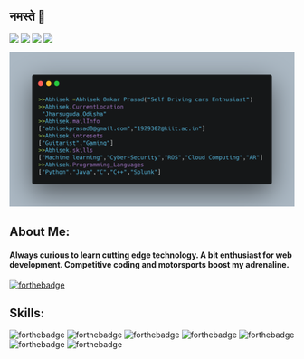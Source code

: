 ## नमस्ते 🙏
[![](https://img.shields.io/badge/LinkedIn-AbhisekOmkar-blue?logo=Linkedin&logoColor=blue&labelColor=black)](https://www.linkedin.com/in/abhisek-omkar-prasad-70937a173/)
[![](https://img.shields.io/badge/Gmail-abhisekprasad8@gmail.com-red?logo=Gmail&logoColor=Red&labelColor=black)](mailto:abhisekprasad8@gmail.com)
[![](https://img.shields.io/badge/Telegram-%40AbhisekOmkar-blue?logo=Telegram&logoColor=blue&labelColor=black)](https://t.me/abhisekomkar)
[![](https://img.shields.io/badge/HackerRank-AbhisekOmkar-brightgreen?logo=HackerRank&logoColor=Green&labelColor=black)](https://www.hackerrank.com/abhisekprasad8)

![](https://github.com/AbhisekOmkar/AbhisekOmkar/blob/master/carbon%20(1).png)

## About Me:
#### Always curious to learn cutting edge technology. A bit enthusiast for web development. Competitive coding and motorsports boost my adrenaline. <br> 
<!-- [![HitCount](http://hits.dwyl.com/ayushkumar-25/ayushkumar-25/ayushkumar-25.svg)](http://hits.dwyl.com/ayushkumar-25/ayushkumar-25/ayushkumar-25) -->
<!-- ![visitors](https://visitor-badge.glitch.me/badge?page_id=ayushkumar-25.ayushkumar-25) --> 


[![forthebadge](https://forthebadge.com/images/badges/built-with-love.svg)](https://forthebadge.com)
## Skills:
![forthebadge](https://img.shields.io/badge/c++%20-%2300599C.svg?&style=for-the-badge&logo=c%2B%2B&logoColor=white)
![forthebadge](https://img.shields.io/badge/python%20-%2314354C.svg?&style=for-the-badge&logo=python&logoColor=white)
![forthebadge](https://img.shields.io/badge/c%20-%2300599C.svg?&style=for-the-badge&logo=c&logoColor=white)
![forthebadge](https://img.shields.io/badge/java-%23ED8B00.svg?&style=for-the-badge&logo=java&logoColor=white)
![forthebadge](https://img.shields.io/badge/unity%20-%23100000.svg?&style=for-the-badge&logo=unity&logoColor=white)
![forthebadge](https://img.shields.io/badge/Google_Cloud-4285F4?style=for-the-badge&logo=google-cloud&logoColor=white)
![forthebadge](https://img.shields.io/badge/Ubuntu-E95420?style=for-the-badge&logo=ubuntu&logoColor=white)
              



<!-- ⭐️ From [@ayushkumar-25](https://github.com/ayushkumar-25) -->



<!-- TO make screenshot of your code, copy below link:  
https://carbon.now.sh/ -->



<!--
**ayushkumar-25/ayushkumar-25** is a ✨ _special_ ✨ repository because its `README.md` (this file) appears on your GitHub profile.

Here are some ideas to get you started:

- 🔭 I’m currently working on ...
- 🌱 I’m currently learning ...
- 👯 I’m looking to collaborate on ...
- 🤔 I’m looking for help with ...
- 💬 Ask me about ...
- 📫 How to reach me: ...
- 😄 Pronouns: ...
- ⚡ Fun fact: ...
-->



